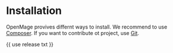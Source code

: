 # Installation

OpenMage provives differnt ways to install. We recommend to use [Composer](composer.md).
If you want to contribute ot project, use [Git](git.md).

{{ use release txt }}
